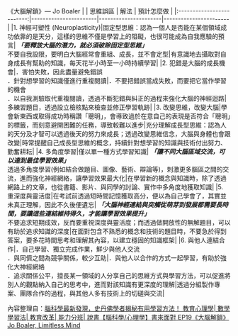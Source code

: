 《大腦解鎖》— Jo Boaler
|                           |        思維誤區        |         解法         |       預計怎麼做       |
|:-------------------------:|-----------------------|----------------------|-----------------------|
|1. 神經可塑性 (Neuroplasticity)|固定型思維：認為一個人是否能在某個領域成功依靠的是天分，這樣的思維不僅是學習上的阻礙，也很可能成為自我應驗的預言| _**「要釋放大腦的潛力，就必須破除固定型思維」**_ <br>不要自我設限，要明白大腦經常會重組、成長，並不會定型|有意識地去攝取對自身成長有幫助的知識，每天花半小時至一小時持續學習|
|2. 犯錯是大腦的成長機會|．害怕失敗，因此盡量避免錯誤<br>．針對想學習的知識僅進行重複閱讀|．不要把錯誤當成失敗，而要把它當作學習的機會<br>．以自我測驗取代重複閱讀，透過不斷犯錯與糾正的過程來強化大腦的神經迴路|多練習題目，透過設立檢核點來檢查並修正學習軌跡|
|3. 改變思維，改變大腦|學會新東西或取得成功時稱讚「聰明」，會導致過於在意自己的表現是否符合「聰明」的標籤，而刻意避開困難的任務，導致較難以進步|充分理解成長型思維：認為人的天分及才智可以透過後天的努力來成長；透過改變思維信念，大腦與身體也會跟改變|時常提醒自己成長型思維的概念，持續針對想學習的知識與技術付出努力、勤奮耕耘|
|4. 多角度學習|僅以單一種方式學習知識| _**「讓不同大腦區域交流，可以達到最佳學習效果」**_ <br>透過多角度學習(例如結合做題目、圖像、藝術、辯論等)，刺激更多腦區之間的交流，進而強化神經網絡，讓學習效果最大化|在學習新的概念與知識時，除了透過網路上的文章，也從書籍、影片、與同學的討論、實作中多角度地獲取知識|
|5. 重深度與靈活度|在考試前透過短時間記憶獲取高分，便以為自己學會了，其實並未真正理解，因此不久後便遺忘| _**「大腦神經連結與突觸從萌芽到發展都需要長時間，要讓這些連結維持得久，才能讓學習效果提升」**_ <br>不要追求短期成效，反而要重視深度與靈活度；而透過做開放性的無解題目，可以有助於追求知識的深度|在面對包含不熟悉的概念和技術的題目時，不要急於得到答案，要多花時間思考和理解其內容，以建立穩固的知識框架|
|6. 與他人連結合作|．自己學習、獨立完成作業，鮮少與他人交流<br>．與同儕之間為競爭關係，較少互助|．與他人以合作的方式一起學習，有助於強化大神經網絡<br>．追求關係公平，擅長某一領域的人分享自己的思維方式與學習方法，可以促進將別人的觀點納入自己的思考中，進而對該知識有更深度的理解|透過分組製作專案、團隊合作的過程，與其他人多有技術上的切磋與交流|

內容整理自：[腦科學最新發現，史丹佛學者揭秘有用學習方法！ 教育心理學| 數學學習法| 教育改革| 能力分班| 說書【腦科學/心理學】書來面對 EP19《大腦解鎖》Jo Boaler, Limitless Mind]([https://markdownlivepreview.com/](https://www.youtube.com/watch?v=DgbSc6Ys710))
